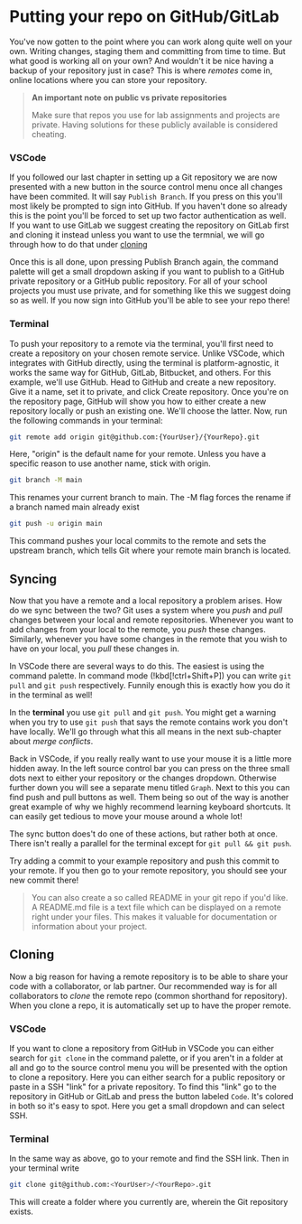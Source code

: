 # Putting your repo on GitHub/GitLab

You've now gotten to the point where you can work along quite well on your own.
Writing changes, staging them and committing from time to time. But what good
is working all on your own? And wouldn't it be nice having a backup of your
repository just in case? This is where _remotes_ come in, online locations
where you can store your repository.

> **An important note on public vs private repositories**
>
> Make sure that repos you use for lab assignments and projects are private.
> Having solutions for these publicly available is considered cheating.

### VSCode

If you followed our last chapter in setting up a Git repository we are now
presented with a new button in the source control menu once all changes have
been commited. It will say `Publish Branch`. If you press on this you'll most
likely be prompted to sign into GitHub. If you haven't done so already this is
the point you'll be forced to set up two factor authentication as well. If you
want to use GitLab we suggest creating the repository on GitLab first and
cloning it instead unless you want to use the termnial, we will go through how
to do that under [cloning](./remote.md#cloning)

Once this is all done, upon pressing Publish Branch again, the command palette
will get a small dropdown asking if you want to publish to a GitHub private
repository or a GitHub public repository. For all of your school projects you
must use private, and for something like this we suggest doing so as well. If
you now sign into GitHub you'll be able to see your repo there!

### Terminal

To push your repository to a remote via the terminal, you'll first need to
create a repository on your chosen remote service. Unlike VSCode, which
integrates with GitHub directly, using the terminal is platform-agnostic, it
works the same way for GitHub, GitLab, Bitbucket, and others. For this example,
we'll use GitHub. Head to GitHub and create a new repository. Give it a name,
set it to private, and click Create repository. Once you're on the repository
page, GitHub will show you how to either create a new repository locally or
push an existing one. We'll choose the latter. Now, run the following commands
in your terminal:

```bash
git remote add origin git@github.com:{YourUser}/{YourRepo}.git
```

<!-- TODO: I think main is the default name on git installations now, but this might be a good safety measure -->

Here, "origin" is the default name for your remote. Unless you have a specific
reason to use another name, stick with origin.

```bash
git branch -M main
```

This renames your current branch to main. The -M flag forces the rename if a
branch named main already exist

```bash
git push -u origin main
```

This command pushes your local commits to the remote and sets the upstream
branch, which tells Git where your remote main branch is located.

<!-- I feel like this entire section was written poorly-->

## Syncing

Now that you have a remote and a local repository a problem arises. How do we
sync between the two? Git uses a system where you _push_ and _pull_ changes
between your local and remote repositories. Whenever you want to add changes
from your local to the remote, you _push_ these changes. Similarly, whenever
you have some changes in the remote that you wish to have on your local, you
_pull_ these changes in.

In VSCode there are several ways to do this. The easiest is using the command
palette. In command mode (!kbd[!ctrl+Shift+P]) you can write `git pull` and
`git push` respectively. Funnily enough this is exactly how you do it in the
terminal as well!

In the **terminal** you use `git pull` and `git push`. You might get a warning
when you try to use `git push` that says the remote contains work you don't
have locally. We'll go through what this all means in the next sub-chapter
about _merge conflicts_.

Back in VSCode, if you really really want to use your mouse it is a little more
hidden away. In the left source control bar you can press on the three small
dots next to either your repository or the changes dropdown. Otherwise further
down you will see a separate menu titled `Graph`. Next to this you can find
push and pull buttons as well. Them being so out of the way is another great
example of why we highly recommend learning keyboard shortcuts. It can easily
get tedious to move your mouse around a whole lot!

The sync button does't do one of these actions, but rather both at once. There
isn't really a parallel for the terminal except for `git pull && git push`.

Try adding a commit to your example repository and push this commit to your
remote. If you then go to your remote repository, you should see your new
commit there!

> You can also create a so called README in your git repo if you'd like. A
> README.md file is a text file which can be displayed on a remote right under
> your files. This makes it valuable for documentation or information about
> your project.

## Cloning

Now a big reason for having a remote repository is to be able to share your
code with a collaborator, or lab partner. Our recommended way is for all
collaborators to _clone_ the remote repo (common shorthand for repository).
When you clone a repo, it is automatically set up to have the proper remote.

### VSCode

If you want to clone a repository from GitHub in VSCode you can either search
for `git clone` in the command palette, or if you aren't in a folder at all and
go to the source control menu you will be presented with the option to clone a
repository. Here you can either search for a public repository or paste in a
SSH "link" for a private repository. To find this "link" go to the repository
in GitHub or GitLab and press the button labeled `Code`. It's colored in both
so it's easy to spot. Here you get a small dropdown and can select SSH.

### Terminal

In the same way as above, go to your remote and find the SSH link. Then in your
terminal write

```bash
git clone git@github.com:<YourUser>/<YourRepo>.git
```

This will create a folder where you currently are, wherein the Git repository
exists.
